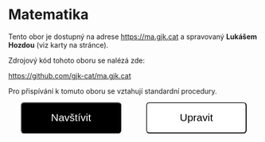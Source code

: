 # Matematika

Tento obor je dostupný na adrese <https://ma.gjk.cat>
a spravovaný __Lukášem Hozdou__ (viz karty na stránce).

Zdrojový kód tohoto oboru se nalézá zde:

<https://github.com/gjk-cat/ma.gjk.cat>

Pro přispívání k tomuto oboru se vztahují standardní
procedury.

<div style="display: flex; width: 100%; align-items: center; justify-content: space-around;">
<a href="https://ma.gjk.cat" style="width: 40%"><button style="height:3em; width: 100%; border-radius: 0.3em; background-color: black; color: white; font-size: 1.5em; cursor: pointer">Navštívit</button></a>
<a href="https://github.com/gjk-cat/ma.gjk.cat" style="width: 40%"><button style="height:3em; width: 100%; border-radius: 0.3em; background-color: white; color: black; font-size: 1.5em; cursor: pointer">Upravit</button></a>
</div>
